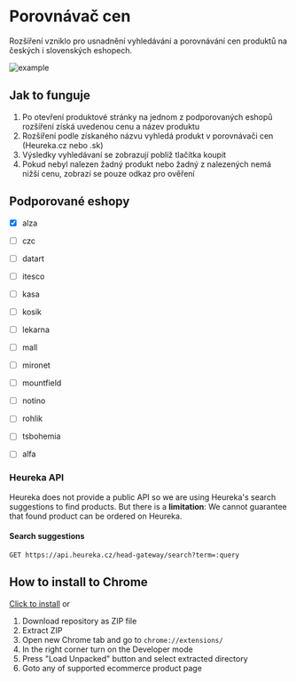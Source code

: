 # Porovnávač cen
Rozšíření vzniklo pro usnadnění vyhledávání a porovnávání cen produktů na českých i slovenských eshopech.

![example](https://github.com/topmonks/heureka-extension/raw/master/example.png)


## Jak to funguje
1. Po otevření produktové stránky na jednom z podporovaných eshopů rozšíření získá uvedenou cenu a název produktu
2. Rozšíření podle získaného názvu vyhledá produkt v porovnávači cen (Heureka.cz nebo .sk)
3. Výsledky vyhledávaní se zobrazují poblíž tlačítka koupit
4. Pokud nebyl nalezen žadný produkt nebo žadný z nalezených nemá nižší cenu, zobrazí se pouze odkaz pro ověření
  
## Podporované eshopy
- [x] alza
- [ ] czc
- [ ] datart
- [ ] itesco
- [ ] kasa
- [ ] kosik
- [ ] lekarna
- [ ] mall
- [ ] mironet
- [ ] mountfield
- [ ] notino
- [ ] rohlik
- [ ] tsbohemia
- [ ] alfa


### Heureka API
Heureka does not provide a public API so we are using Heureka's search suggestions to find products.
But there is a **limitation**: We cannot guarantee that found product can be ordered on Heureka.

#### Search suggestions
```
GET https://api.heureka.cz/head-gateway/search?term=:query
```

## How to install to Chrome
[Click to install](https://chrome.google.com/webstore/detail/jmhkgcmmgjblnkjkbgjggkaeifacakgi)
or

1. Download repository as ZIP file
2. Extract ZIP
3. Open new Chrome tab and go to `chrome://extensions/`
4. In the right corner turn on the Developer mode
5. Press "Load Unpacked" button and select extracted directory
6. Goto any of supported ecommerce product page 


